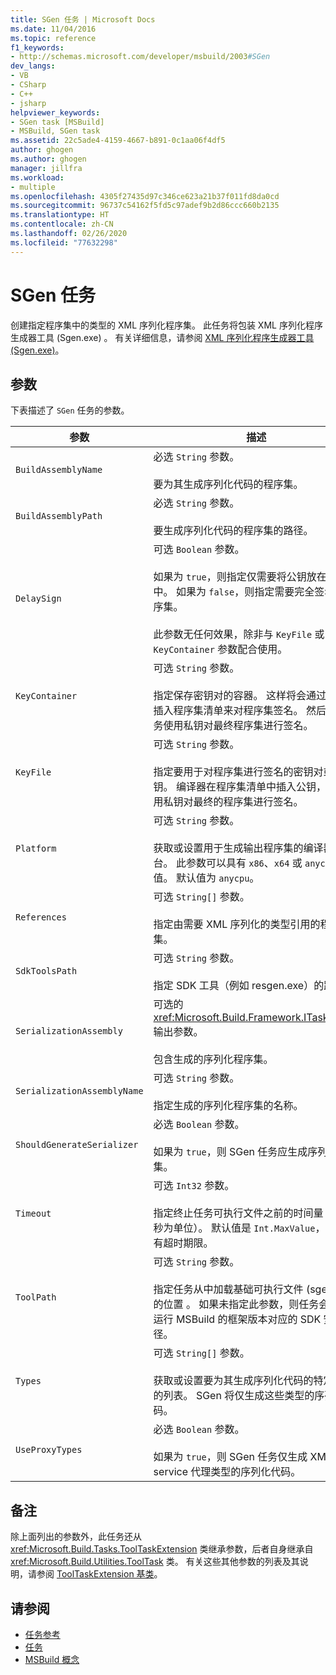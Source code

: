 ```yaml
---
title: SGen 任务 | Microsoft Docs
ms.date: 11/04/2016
ms.topic: reference
f1_keywords:
- http://schemas.microsoft.com/developer/msbuild/2003#SGen
dev_langs:
- VB
- CSharp
- C++
- jsharp
helpviewer_keywords:
- SGen task [MSBuild]
- MSBuild, SGen task
ms.assetid: 22c5ade4-4159-4667-b891-0c1aa06f4df5
author: ghogen
ms.author: ghogen
manager: jillfra
ms.workload:
- multiple
ms.openlocfilehash: 4305f27435d97c346ce623a21b37f011fd8da0cd
ms.sourcegitcommit: 96737c54162f5fd5c97adef9b2d86ccc660b2135
ms.translationtype: HT
ms.contentlocale: zh-CN
ms.lasthandoff: 02/26/2020
ms.locfileid: "77632298"
---
```

# <a name="sgen-task"></a>SGen 任务

创建指定程序集中的类型的 XML 序列化程序集。 此任务将包装 XML 序列化程序生成器工具 (Sgen.exe)  。 有关详细信息，请参阅 [XML 序列化程序生成器工具 (Sgen.exe)](/dotnet/framework/serialization/xml-serializer-generator-tool-sgen-exe)。

## <a name="parameters"></a>参数

 下表描述了 `SGen` 任务的参数。

| 参数 | 描述 |
|-----------------------------| - |
| `BuildAssemblyName` | 必选 `String` 参数。<br /><br /> 要为其生成序列化代码的程序集。 |
| `BuildAssemblyPath` | 必选 `String` 参数。<br /><br /> 要生成序列化代码的程序集的路径。 |
| `DelaySign` | 可选 `Boolean` 参数。<br /><br /> 如果为 `true`，则指定仅需要将公钥放在程序集中。 如果为 `false`，则指定需要完全签名的程序集。<br /><br /> 此参数无任何效果，除非与 `KeyFile` 或 `KeyContainer` 参数配合使用。 |
| `KeyContainer` | 可选 `String` 参数。<br /><br /> 指定保存密钥对的容器。 这样将会通过将公钥插入程序集清单来对程序集签名。 然后，此任务使用私钥对最终程序集进行签名。 |
| `KeyFile` | 可选 `String` 参数。<br /><br /> 指定要用于对程序集进行签名的密钥对或公钥。 编译器在程序集清单中插入公钥，然后使用私钥对最终的程序集进行签名。 |
| `Platform` | 可选 `String` 参数。<br /><br /> 获取或设置用于生成输出程序集的编译器平台。 此参数可以具有 `x86`、`x64` 或 `anycpu` 的值。 默认值为 `anycpu`。 |
| `References` | 可选 `String[]` 参数。<br /><br /> 指定由需要 XML 序列化的类型引用的程序集。 |
| `SdkToolsPath` | 可选 `String` 参数。<br /><br /> 指定 SDK 工具（例如 resgen.exe）的路径  。 |
| `SerializationAssembly` | 可选的 <xref:Microsoft.Build.Framework.ITaskItem>`[]` 输出参数。<br /><br /> 包含生成的序列化程序集。 |
| `SerializationAssemblyName` | 可选 `String` 参数。<br /><br /> 指定生成的序列化程序集的名称。 |
| `ShouldGenerateSerializer` | 必选 `Boolean` 参数。<br /><br /> 如果为 `true`，则 SGen 任务应生成序列化程序集。 |
| `Timeout` | 可选 `Int32` 参数。<br /><br /> 指定终止任务可执行文件之前的时间量（以毫秒为单位）。 默认值是 `Int.MaxValue`，指示没有超时期限。 |
| `ToolPath` | 可选 `String` 参数。<br /><br /> 指定任务从中加载基础可执行文件 (sgen.exe) 的位置  。 如果未指定此参数，则任务会使用与运行 MSBuild 的框架版本对应的 SDK 安装路径。 |
| `Types` | 可选 `String[]` 参数。<br /><br /> 获取或设置要为其生成序列化代码的特定类型的列表。 SGen 将仅生成这些类型的序列化代码。 |
| `UseProxyTypes` | 必选 `Boolean` 参数。<br /><br /> 如果为 `true`，则 SGen 任务仅生成 XML Web service 代理类型的序列化代码。 |

## <a name="remarks"></a>备注

 除上面列出的参数外，此任务还从 <xref:Microsoft.Build.Tasks.ToolTaskExtension> 类继承参数，后者自身继承自 <xref:Microsoft.Build.Utilities.ToolTask> 类。 有关这些其他参数的列表及其说明，请参阅 [ToolTaskExtension 基类](../msbuild/tooltaskextension-base-class.md)。

## <a name="see-also"></a>请参阅

- [任务参考](../msbuild/msbuild-task-reference.md)
- [任务](../msbuild/msbuild-tasks.md)
- [MSBuild 概念](../msbuild/msbuild-concepts.md)
